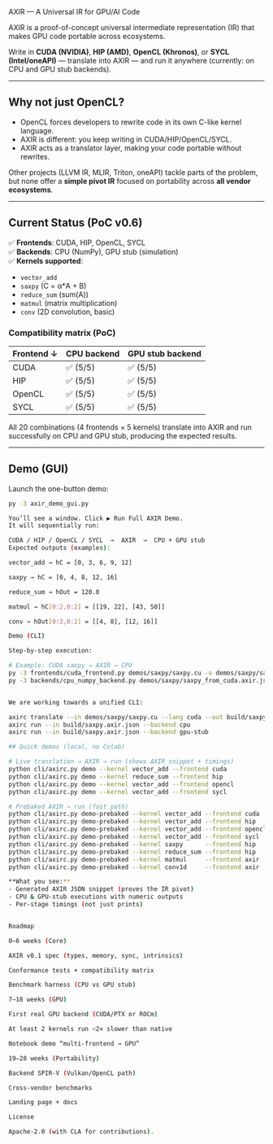  AXIR — A Universal IR for GPU/AI Code

AXIR is a proof-of-concept universal intermediate representation (IR) that makes GPU code portable across ecosystems.

Write in **CUDA (NVIDIA)**, **HIP (AMD)**, **OpenCL (Khronos)**, or **SYCL (Intel/oneAPI)** — translate into AXIR — and run it anywhere (currently: on CPU and GPU stub backends).

---

## Why not just OpenCL?
- OpenCL forces developers to rewrite code in its own C-like kernel language.  
- AXIR is different: you keep writing in CUDA/HIP/OpenCL/SYCL.  
- AXIR acts as a translator layer, making your code portable without rewrites.  

Other projects (LLVM IR, MLIR, Triton, oneAPI) tackle parts of the problem, but none offer a **simple pivot IR** focused on portability across **all vendor ecosystems**.

---

## Current Status (PoC v0.6)

✅ **Frontends**: CUDA, HIP, OpenCL, SYCL  
✅ **Backends**: CPU (NumPy), GPU stub (simulation)  
✅ **Kernels supported**:  
- `vector_add`  
- `saxpy` (C = α*A + B)  
- `reduce_sum` (sum(A))  
- `matmul` (matrix multiplication)  
- `conv` (2D convolution, basic)  

### Compatibility matrix (PoC)
| Frontend ↓ | CPU backend | GPU stub backend |
|------------|-------------|------------------|
| CUDA       | ✅ (5/5)    | ✅ (5/5)         |
| HIP        | ✅ (5/5)    | ✅ (5/5)         |
| OpenCL     | ✅ (5/5)    | ✅ (5/5)         |
| SYCL       | ✅ (5/5)    | ✅ (5/5)         |

All 20 combinations (4 frontends × 5 kernels) translate into AXIR and run successfully on CPU and GPU stub, producing the expected results.

---

## Demo (GUI)
Launch the one-button demo:

```bash
py -3 axir_demo_gui.py

You’ll see a window. Click ▶ Run Full AXIR Demo.
It will sequentially run:

CUDA / HIP / OpenCL / SYCL  →  AXIR  →  CPU + GPU stub
Expected outputs (examples):

vector_add → hC = [0, 3, 6, 9, 12]

saxpy → hC = [0, 4, 8, 12, 16]

reduce_sum → hOut = 120.0

matmul → hC[0:2,0:2] = [[19, 22], [43, 50]]

conv → hOut[0:2,0:2] = [[4, 8], [12, 16]]

Demo (CLI)

Step-by-step execution:

# Example: CUDA saxpy → AXIR → CPU
py -3 frontends/cuda_frontend.py demos/saxpy/saxpy.cu -o demos/saxpy/saxpy_from_cuda.axir.json
py -3 backends/cpu_numpy_backend.py demos/saxpy/saxpy_from_cuda.axir.json --summary


We are working towards a unified CLI:

axirc translate --in demos/saxpy/saxpy.cu --lang cuda --out build/saxpy.axir.json
axirc run --in build/saxpy.axir.json --backend cpu
axirc run --in build/saxpy.axir.json --backend gpu-stub

## Quick demos (local, no Colab)

# Live translation → AXIR → run (shows AXIR snippet + timings)
python cli/axirc.py demo --kernel vector_add --frontend cuda
python cli/axirc.py demo --kernel reduce_sum --frontend hip
python cli/axirc.py demo --kernel vector_add --frontend opencl
python cli/axirc.py demo --kernel vector_add --frontend sycl

# Prebaked AXIR → run (fast path)
python cli/axirc.py demo-prebaked --kernel vector_add --frontend cuda
python cli/axirc.py demo-prebaked --kernel vector_add --frontend hip
python cli/axirc.py demo-prebaked --kernel vector_add --frontend opencl
python cli/axirc.py demo-prebaked --kernel vector_add --frontend sycl
python cli/axirc.py demo-prebaked --kernel saxpy      --frontend hip
python cli/axirc.py demo-prebaked --kernel reduce_sum --frontend hip
python cli/axirc.py demo-prebaked --kernel matmul     --frontend axir
python cli/axirc.py demo-prebaked --kernel conv1d     --frontend axir

**What you see:** 
- Generated AXIR JSON snippet (proves the IR pivot)
- CPU & GPU-stub executions with numeric outputs
- Per-stage timings (not just prints)


Roadmap

0–6 weeks (Core)

AXIR v0.1 spec (types, memory, sync, intrinsics)

Conformance tests + compatibility matrix

Benchmark harness (CPU vs GPU stub)

7–18 weeks (GPU)

First real GPU backend (CUDA/PTX or ROCm)

At least 2 kernels run <2× slower than native

Notebook demo “multi-frontend → GPU”

19–28 weeks (Portability)

Backend SPIR-V (Vulkan/OpenCL path)

Cross-vendor benchmarks

Landing page + docs

License

Apache-2.0 (with CLA for contributions).
